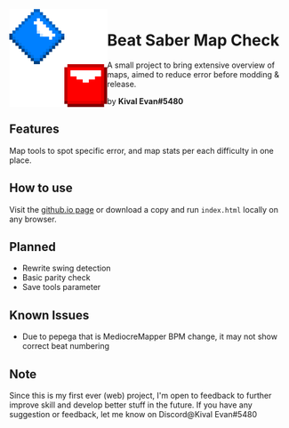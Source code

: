 <img align="left" src="https://github.com/KivalEvan/BeatSaber-MapCheck/blob/main/assets/icon-large.png" height="176" width="176">

# Beat Saber Map Check

A small project to bring extensive overview of maps,
aimed to reduce error before modding & release.

by **Kival Evan#5480**

## Features

Map tools to spot specific error, and map stats per each difficulty in one place.

## How to use

Visit the [github.io page](https://kivalevan.github.io/BeatSaber-MapCheck/) or download a copy and run `index.html` locally on any browser.

## Planned

-   Rewrite swing detection
-   Basic parity check
-   Save tools parameter

## Known Issues

-   Due to pepega that is MediocreMapper BPM change, it may not show correct beat numbering

## Note

Since this is my first ever (web) project, I'm open to feedback to further improve skill and develop better stuff in the future. If you have any suggestion or feedback, let me know on Discord@Kival Evan#5480
